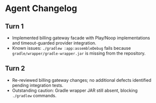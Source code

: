 # Agent Changelog

## Turn 1
- Implemented billing gateway facade with Play/Noop implementations and timeout-guarded provider integration.
- Known issues: `./gradlew :app:assembleDebug` fails because `gradle/wrapper/gradle-wrapper.jar` is missing from the repository.

## Turn 2
- Re-reviewed billing gateway changes; no additional defects identified pending integration tests.
- Outstanding caution: Gradle wrapper JAR still absent, blocking `./gradlew` commands.
